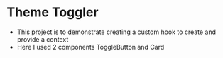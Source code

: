 # Theme Toggler

* This project is to demonstrate creating a custom hook to create and provide a context
* Here I used 2 components ToggleButton and Card
